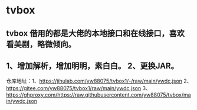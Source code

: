 # tvbox
tvbox
借用的都是大佬的本地接口和在线接口，喜欢看美剧，略微倾向。
---------------------------------
1、增加解析，增加明明，素白白。
2、更换JAR。
---------------------------------
仓库地址：1、https://jihulab.com/yw88075/tvbox1/-/raw/main/ywdc.json
         2、https://gitee.com/yw88075/tvbox1/raw/main/ywdc.json
         3、https://ghproxy.com/https://raw.githubusercontent.com/yw88075/tvbox/main/ywdc.json

